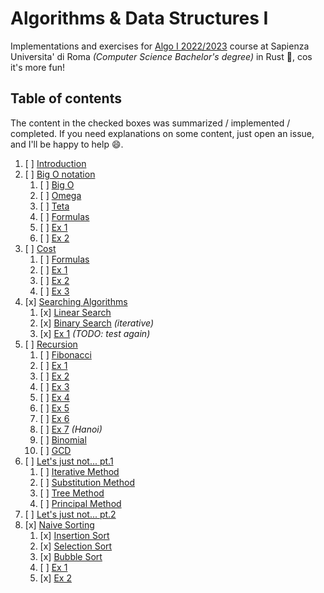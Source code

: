 # Algorithms & Data Structures I

Implementations and exercises for [Algo I 2022/2023](https://twiki.di.uniroma1.it/twiki/view/Intro_algo/AD/WebHome) 
course at Sapienza Universita' di Roma _(Computer Science Bachelor's degree)_ in Rust 🦀, cos it's more fun!

## Table of contents

The content in the checked boxes was summarized / implemented / completed.
If you need explanations on some content, just open an issue, and I'll be happy to help 😄.

1. [ ] [Introduction](https://twiki.di.uniroma1.it/pub/Intro_algo/AD/Dispense/01_Introduzione_2023.pdf) 
2. [ ] [Big O notation](https://twiki.di.uniroma1.it/pub/Intro_algo/AD/Dispense/02_Notazione_asintotica_2023.pdf)
    1. [ ] [Big O]()
    2. [ ] [Omega]()
    3. [ ] [Teta]()
    4. [ ] [Formulas]()
    5. [ ] [Ex 1]()
    6. [ ] [Ex 2]()
3. [ ] [Cost](https://twiki.di.uniroma1.it/pub/Intro_algo/AD/Dispense/03_Costo_computazionale2023.pdf)
    1. [ ] [Formulas]()
    2. [ ] [Ex 1]()
    3. [ ] [Ex 2]()
    4. [ ] [Ex 3]()
4. [x] [Searching Algorithms](https://twiki.di.uniroma1.it/pub/Intro_algo/AD/Dispense/04_Ricerca2023.pdf)
    1. [x] [Linear Search](./src/algorithms/search.rs)
    2. [x] [Binary Search](./src/algorithms/search.rs) _(iterative)_
    3. [x] [Ex 1](./src/algorithms/search.rs) _(TODO: test again)_
5. [ ] [Recursion](https://twiki.di.uniroma1.it/pub/Intro_algo/AD/Dispense/05_Ricorsione2023.pdf)
    1. [ ] [Fibonacci]()
    2. [ ] [Ex 1]()
    3. [ ] [Ex 2]()
    4. [ ] [Ex 3]()
    5. [ ] [Ex 4]()
    6. [ ] [Ex 5]()
    7. [ ] [Ex 6]()
    8. [ ] [Ex 7]() _(Hanoi)_
    9. [ ] [Binomial]()
    10. [ ] [GCD]()
6. [ ] [Let's just not... pt.1](https://twiki.di.uniroma1.it/pub/Intro_algo/AD/Dispense/06_EquazioniRicorrenza2023.pdf)
    1. [ ] [Iterative Method]()
    2. [ ] [Substitution Method]()
    3. [ ] [Tree Method]()
    4. [ ] [Principal Method]()
7. [ ] [Let's just not... pt.2](https://twiki.di.uniroma1.it/pub/Intro_algo/AD/Dispense/06_EquazioniRicorrenza2023.pdf)
8. [x] [Naive Sorting](https://twiki.di.uniroma1.it/pub/Intro_algo/AD/Dispense/08_Ordinamento1_2023.pdf)
    1. [x] [Insertion Sort](./src/algorithms/naive.rs)
    2. [x] [Selection Sort](./src/algorithms/naive.rs)
    3. [x] [Bubble Sort](./src/algorithms/naive.rs)
    4. [ ] [Ex 1](./src/algorithms/naive.rs)
    5. [x] [Ex 2](./src/algorithms/naive.rs)
